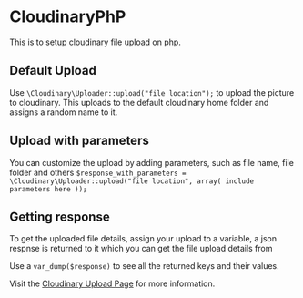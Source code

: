 # CloudinaryPhP
This is to setup cloudinary file upload on php.


##  Default Upload
Use `\Cloudinary\Uploader::upload("file location");` to upload the picture to cloudinary.
This uploads to the default cloudinary home folder and assigns a random name to it.

##  Upload with parameters
You can customize the upload by adding parameters, such as file name, file folder and others
`$response_with_parameters =  \Cloudinary\Uploader::upload("file location",
    array(
    include parameters here
));
`

## Getting response
To get the uploaded file details, assign your upload to a variable, a json respnse is returned to it which you can get the file upload details from

Use a `var_dump($response)` to see all the returned keys and their values.

Visit the [Cloudinary Upload Page](https://cloudinary.com/documentation/upload_images)  for more information.